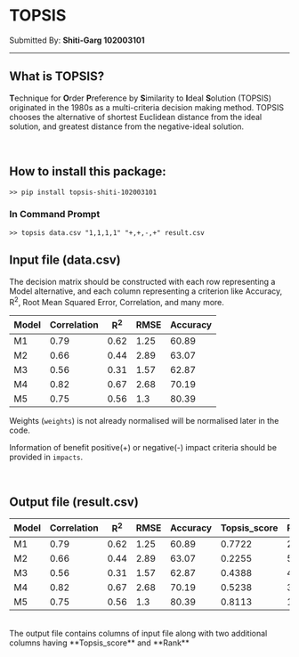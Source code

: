 # TOPSIS


Submitted By: **Shiti-Garg 102003101**

***

## What is TOPSIS?

**T**echnique for **O**rder **P**reference by **S**imilarity to **I**deal **S**olution 
(TOPSIS) originated in the 1980s as a multi-criteria decision making method.
TOPSIS chooses the alternative of shortest Euclidean distance from the ideal solution, 
and greatest distance from the negative-ideal solution. 

<br>

## How to install this package:
```
>> pip install topsis-shiti-102003101
```


### In Command Prompt
```
>> topsis data.csv "1,1,1,1" "+,+,-,+" result.csv
```

## Input file (data.csv)

The decision matrix should be constructed with each row representing a Model alternative, and each column representing a criterion like Accuracy, R<sup>2</sup>, Root Mean Squared Error, Correlation, and many more.

Model | Correlation | R<sup>2</sup> | RMSE | Accuracy
------------ | ------------- | ------------ | ------------- | ------------
M1 |	0.79 | 0.62	| 1.25 | 60.89
M2 |  0.66 | 0.44	| 2.89 | 63.07
M3 |	0.56 | 0.31	| 1.57 | 62.87
M4 |	0.82 | 0.67	| 2.68 | 70.19
M5 |	0.75 | 0.56	| 1.3	 | 80.39

Weights (`weights`) is not already normalised will be normalised later in the code.

Information of benefit positive(+) or negative(-) impact criteria should be provided in `impacts`.

<br>

## Output file (result.csv)


Model | Correlation | R<sup>2</sup> | RMSE | Accuracy | Topsis_score | Rank
------------ | ------------- | ------------ | ------------- | ------------ | ------------- | ------------- 
M1 |	0.79 | 0.62	| 1.25 | 60.89 | 0.7722 | 2
M2 |  0.66 | 0.44	| 2.89 | 63.07 | 0.2255 | 5
M3 |	0.56 | 0.31	| 1.57 | 62.87 | 0.4388 | 4
M4 |	0.82 | 0.67	| 2.68 | 70.19 | 0.5238 | 3
M5 |	0.75 | 0.56	| 1.3	 | 80.39 | 0.8113 | 1


<br>
The output file contains columns of input file along with two additional columns having **Topsis_score** and **Rank** 

